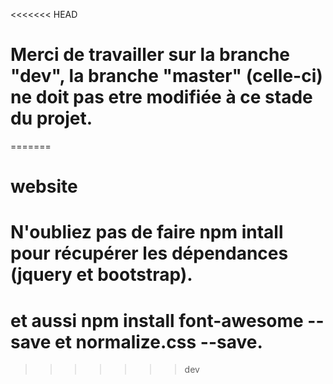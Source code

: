 <<<<<<< HEAD
# Merci de travailler sur la branche "dev", la branche "master" (celle-ci) ne doit pas etre modifiée à ce stade du projet.
=======
# website
# N'oubliez pas de faire npm intall pour récupérer les dépendances (jquery et bootstrap).
# et aussi npm install font-awesome --save et normalize.css --save.
>>>>>>> dev
